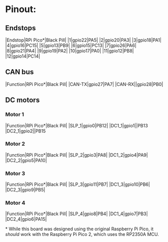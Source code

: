 # Pinout:

## Endstops
|Endstop|RPi Pico*|Black Pill|
|1|gpio22|PA5|
|2|gpio20|PA3|
|3|gpio18|PA1|
|4|gpio16|PC15|
|5|gpio13|PB9|
|6|gpio15|PC13|
|7|gpio26|PA6|
|8|gpio21|PA4|
|9|gpio19|PA2|
|10|gpio17|PA0|
|11|gpio12|PB8|
|12|gpio14|PC14|

## CAN bus
|Function|RPi Pico*|Black Pill|
|CAN-TX|gpio27|PA7|
|CAN-RX||gpio28|PB0|

## DC motors

### Motor 1
|Function|RPi Pico*|Black Pill|
|SLP_1|gpio0|PB12|
|DC1_1|gpio1||PB13
|DC2_1|gpio2||PB15

### Motor 2
|Function|RPi Pico*|Black Pill|
|SLP_2|gpio3|PA8|
|DC1_2|gpio4|PA9|
|DC2_2|gpio5|PA10|

### Motor 3
|Function|RPi Pico*|Black Pill|
|SLP_3|gpio11|PB7|
|DC1_3|gpio10|PB6|
|DC2_3|gpio9|PB5|

### Motor 4
|Function|RPi Pico*|Black Pill|
|SLP_4|gpio8|PB4|
|DC1_4|gpio7|PB3|
|DC2_4|gpio6|PA15|

\* While this board was designed using the original Raspberry Pi Pico, it _should_ work with the Raspberry Pi Pico 2, which uses the RP2350A MCU.